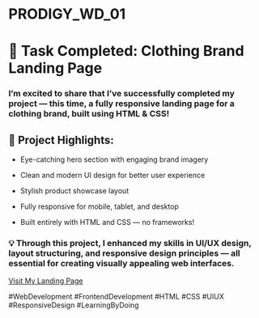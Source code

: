 # PRODIGY_WD_01

# 🎯 Task Completed: Clothing Brand Landing Page
### I’m excited to share that I’ve successfully completed my project — this time, a fully responsive landing page for a clothing brand, built using HTML & CSS!

## 👕 Project Highlights:

- Eye-catching hero section with engaging brand imagery

- Clean and modern UI design for better user experience

- Stylish product showcase layout

- Fully responsive for mobile, tablet, and desktop

- Built entirely with HTML and CSS — no frameworks!

### 💡 Through this project, I enhanced my skills in UI/UX design, layout structuring, and responsive design principles — all essential for creating visually appealing web interfaces.

<a href="https://cosmic-naiad-4607f1.netlify.app/" target="_blank">Visit My Landing Page</a>

#WebDevelopment #FrontendDevelopment #HTML #CSS #UIUX #ResponsiveDesign #LearningByDoing
